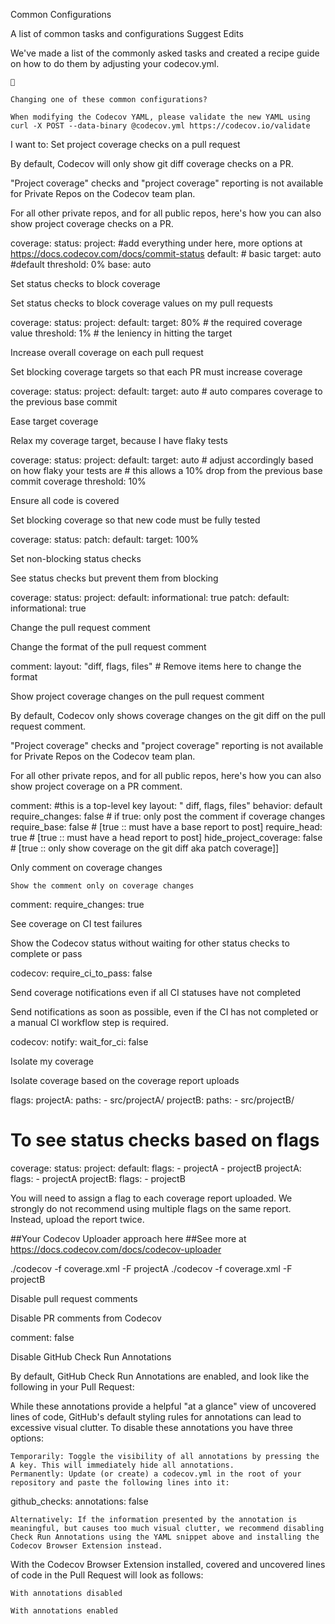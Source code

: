 Common Configurations

A list of common tasks and configurations
Suggest Edits

We've made a list of the commonly asked tasks and created a recipe guide on how to do them by adjusting your codecov.yml.

    📘

    Changing one of these common configurations?

    When modifying the Codecov YAML, please validate the new YAML using curl -X POST --data-binary @codecov.yml https://codecov.io/validate

I want to:
Set project coverage checks on a pull request

By default, Codecov will only show git diff coverage checks on a PR.

"Project coverage" checks and "project coverage" reporting is not available for Private Repos on the Codecov team plan.

For all other private repos, and for all public repos, here's how you can also show project coverage checks on a PR.

coverage:
  status:
    project: #add everything under here, more options at https://docs.codecov.com/docs/commit-status
      default:
        # basic
        target: auto #default
        threshold: 0%
        base: auto 

Set status checks to block coverage

Set status checks to block coverage values on my pull requests

coverage:
  status:
    project:
      default:
        target: 80%    # the required coverage value
        threshold: 1%  # the leniency in hitting the target

Increase overall coverage on each pull request

Set blocking coverage targets so that each PR must increase coverage

coverage:
  status:
    project:
      default:
        target: auto  # auto compares coverage to the previous base commit

Ease target coverage

Relax my coverage target, because I have flaky tests

coverage:
  status:
    project:
      default:
        target: auto
        # adjust accordingly based on how flaky your tests are
        # this allows a 10% drop from the previous base commit coverage
        threshold: 10%

Ensure all code is covered

Set blocking coverage so that new code must be fully tested

coverage:
  status:
    patch:
      default:
        target: 100%

Set non-blocking status checks

See status checks but prevent them from blocking

coverage:
  status:
    project:
      default:
        informational: true
    patch:
      default:
        informational: true

Change the pull request comment

Change the format of the pull request comment

comment:
  layout: "diff, flags, files"  # Remove items here to change the format

Show project coverage changes on the pull request comment

By default, Codecov only shows coverage changes on the git diff on the pull request comment.

"Project coverage" checks and "project coverage" reporting is not available for Private Repos on the Codecov team plan.

For all other private repos, and for all public repos, here's how you can also show project coverage on a PR comment.

comment:                  #this is a top-level key
  layout: " diff, flags, files"
  behavior: default
  require_changes: false  # if true: only post the comment if coverage changes
  require_base: false        # [true :: must have a base report to post]
  require_head: true       # [true :: must have a head report to post]
  hide_project_coverage: false # [true :: only show coverage on the git diff aka patch coverage]]

Only comment on coverage changes

    Show the comment only on coverage changes

comment:
  require_changes: true

See coverage on CI test failures

Show the Codecov status without waiting for other status checks to complete or pass

codecov:
  require_ci_to_pass: false

Send coverage notifications even if all CI statuses have not completed

Send notifications as soon as possible, even if the CI has not completed or a manual CI workflow step is required.

codecov:
  notify:
    wait_for_ci: false

Isolate my coverage

Isolate coverage based on the coverage report uploads

flags:
  projectA:
    paths: 
      - src/projectA/
  projectB:
    paths:
      - src/projectB/
  
# To see status checks based on flags
coverage:
  status:
    project:
      default:
        flags:
          - projectA
          - projectB
      projectA:
        flags:
          - projectA
      projectB:
        flags:
          - projectB

You will need to assign a flag to each coverage report uploaded. We strongly do not recommend using multiple flags on the same report. Instead, upload the report twice.

##Your Codecov Uploader approach here
##See more at https://docs.codecov.com/docs/codecov-uploader

./codecov  -f coverage.xml -F projectA
./codecov  -f coverage.xml -F projectB

Disable pull request comments

Disable PR comments from Codecov

comment: false

Disable GitHub Check Run Annotations

By default, GitHub Check Run Annotations are enabled, and look like the following in your Pull Request:

While these annotations provide a helpful "at a glance" view of uncovered lines of code, GitHub's default styling rules for annotations can lead to excessive visual clutter. To disable these annotations you have three options:

    Temporarily: Toggle the visibility of all annotations by pressing the A key. This will immediately hide all annotations.
    Permanently: Update (or create) a codecov.yml in the root of your repository and paste the following lines into it:

github_checks:
	annotations: false

    Alternatively: If the information presented by the annotation is meaningful, but causes too much visual clutter, we recommend disabling Check Run Annotations using the YAML snippet above and installing the Codecov Browser Extension instead.

With the Codecov Browser Extension installed, covered and uncovered lines of code in the Pull Request will look as follows:

    With annotations disabled

    With annotations enabled

